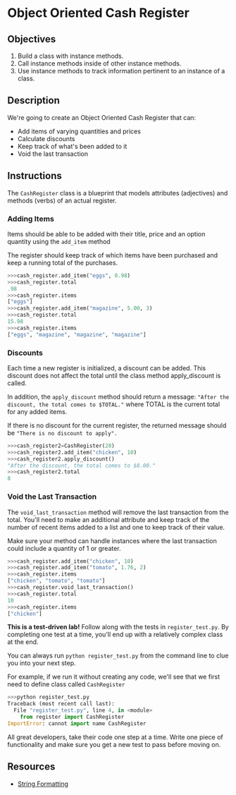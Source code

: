 # Object Oriented Cash Register

## Objectives

1. Build a class with instance methods.
2. Call instance methods inside of other instance methods.
3. Use instance methods to track information pertinent to an instance of a class.

## Description

We're going to create an Object Oriented Cash Register that can:
* Add items of varying quantities and prices
* Calculate discounts
* Keep track of what's been added to it
* Void the last transaction

## Instructions

The `CashRegister` class is a blueprint that models attributes (adjectives) and methods (verbs) of an actual register.

### Adding Items
Items should be able to be added with their title, price and an option quantity using the `add_item` method

The register should keep track of which items have been purchased and keep a running total of the purchases.
```python
>>>cash_register.add_item("eggs", 0.98)
>>>cash_register.total
.98
>>>cash_register.items
["eggs"]
>>>cash_register.add_item("magazine", 5.00, 3)
>>>cash_register.total
15.98
>>>cash_register.items
["eggs", "magazine", "magazine", "magazine"]
```

### Discounts
Each time a new register is initialized, a discount can be added. This discount does not affect the total until the class method apply_discount is called.

In addition, the `apply_discount` method should return a message: `"After the discount, the total comes to $TOTAL."` where TOTAL is the current total for any added items.

If there is no discount for the current register, the returned message should be `"There is no discount to apply".`

```python
>>>cash_register2=CashRegister(20)
>>>cash_register2.add_item("chicken", 10)
>>>cash_register2.apply_discount()
"After the discount, the total comes to $8.00."
>>>cash_register2.total
8

```

### Void the Last Transaction

The `void_last_transaction` method will remove the last transaction from the total. You'll need to make an additional attribute and keep track of the number of recent items added to a list and one to keep track of their value.

Make sure your method can handle instances where the last transaction could include a quantity of 1 or greater.

```python
>>>cash_register.add_item("chicken", 10)
>>>cash_register.add_item("tomato", 1.76, 2)
>>>cash_register.items
["chicken", "tomato", "tomato"]
>>>cash_register.void_last_transaction()
>>>cash_register.total
10
>>>cash_register.items
["chicken"]
```

**This is a test-driven lab!** Follow along with the tests in `register_test.py`. By completing one test at a time, you'll end up with a relatively complex class at the end.

You can always run `python register_test.py` from the command line to clue you into your next step.

For example, if we run it without creating any code, we'll see that we first need to define  class called `CashRegister`
```python
>>>python register_test.py
Traceback (most recent call last):
  File "register_test.py", line 4, in <module>
    from register import CashRegister
ImportError: cannot import name CashRegister
```
All great developers, take their code one step at a time. Write one piece of functionality and make sure you get a new test to pass before moving on.


## Resources
* [String Formatting](https://mkaz.tech/python-string-format.html)
